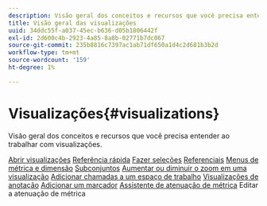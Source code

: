 ```yaml
---
description: Visão geral dos conceitos e recursos que você precisa entender ao trabalhar com visualizações.
title: Visão geral das visualizações
uuid: 34ddc55f-a037-45ec-b636-d05b1806442f
exl-id: 2d600c4b-2923-4a85-8a8b-02771b7dc067
source-git-commit: 235b8816c7397ac1ab71df650a1d4c2d681b3b2d
workflow-type: tm+mt
source-wordcount: '159'
ht-degree: 1%

---
```


# Visualizações{#visualizations}

Visão geral dos conceitos e recursos que você precisa entender ao trabalhar com visualizações.

[Abrir visualizações](https://experienceleague.adobe.com/docs/data-workbench/using/client/visualizations/c-open-vis.html)
[Referência rápida](https://experienceleague.adobe.com/docs/data-workbench/using/client/visualizations/c-qk-ref.html)
[Fazer seleções](https://experienceleague.adobe.com/docs/data-workbench/using/client/visualizations/make-selections/c-sel-vis.html)
[Referenciais](https://experienceleague.adobe.com/docs/data-workbench/using/client/visualizations/c-ustd-benchmks.html)
[Menus de métrica e dimensão](https://experienceleague.adobe.com/docs/data-workbench/using/client/visualizations/c-met-dim-menus.html)
[Subconjuntos](https://experienceleague.adobe.com/docs/data-workbench/using/client/visualizations/subsets/c-wk-subsets.html)
[Aumentar ou diminuir o zoom em uma visualização](https://experienceleague.adobe.com/docs/data-workbench/using/client/visualizations/c-zoom-vis.html)
[Adicionar chamadas a um espaço de trabalho](https://experienceleague.adobe.com/docs/data-workbench/using/client/visualizations/c-call-wkspc.html)
[Visualizações de anotação](https://experienceleague.adobe.com/docs/data-workbench/using/client/visualizations/c-present-layer.html)
[Adicionar um marcador](https://experienceleague.adobe.com/docs/data-workbench/using/client/visualizations/c-bookmark-about.html)
[Assistente de atenuação de métrica](https://experienceleague.adobe.com/docs/data-workbench/using/client/visualizations/dwb-create-metricdim.html)
Editar a atenuação de métrica
